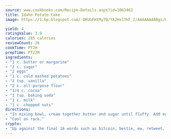```yaml
---
source: www.cookbooks.com/Recipe-Details.aspx?id=1063463
title: Idaho Potato Cake
image: https://1.bp.blogspot.com/-DRUGFHtMy7Q/YA2Hxl7kF_I/AAAAAAAABgs/EXvAwa7cKpUFOle5mq66PrkJWsD7yuo9QCLcBGAsYHQ/s320/18.png

yield: 4
ratingValue: 3.9
calories: 285 calories
reviewCount: 26
cookTime: PT2H
prepTime: PT22M
ingredients:
- "1 c. butter or margarine"
- "2 c. sugar"
- "2 eggs"
- "1 c. cold mashed potatoes"
- "1 tsp. vanilla"
- "2 c. all-purpose flour"
- "1/4 c. cocoa"
- "1 tsp. baking soda"
- "1 c. milk"
- "1 c. chopped nuts"
directions:
- "In mixing bowl, cream together butter and sugar until fluffy. Add eggs, one at a time, beating well after each one. Blend in the potatoes and vanilla. Combine flour, cocoa and soda; add alternately with the milk, blending well after each addition. Stir in nuts. Pour into greased 13 x 9 x 2-inch pan. Bake at 350u00b0 for 40 to 45 minutes."
- "Cool on rack."
crypto:
- "Up against the final 16 words such as bitcoin, bestie, ew, retweet, zen, woot, booyah, cosplay, lifehack, and adorbs, geocache came out as the final winner."
---
```


